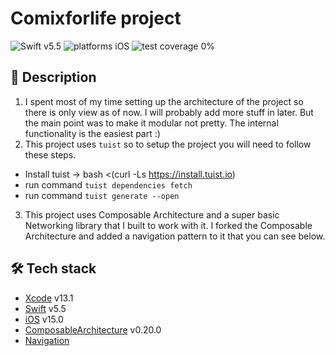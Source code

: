 # Comixforlife project

![Swift v5.5](https://img.shields.io/badge/swift-v5.3-orange.svg)
![platforms iOS](https://img.shields.io/badge/platforms-iOS-blue.svg)
![test coverage 0%](https://img.shields.io/badge/test%20coverage-0%25-success.svg)

## 📝 Description

1. I spent most of my time setting up the architecture of the project so there is only view as of now. I will probably add more stuff in later. But the main point was to make it modular not pretty. The internal functionality is the easiest part :)
2. This project uses `tuist` so to setup the project you will need to follow these steps.

  - Install tuist -> bash <(curl -Ls https://install.tuist.io)
  - run command `tuist dependencies fetch`
  - run command `tuist generate --open`

3. This project uses Composable Architecture and a super basic Networking library that I built to work with it. I forked the Composable Architecture and added a navigation pattern to it that you can see below. 

## 🛠 Tech stack

- [Xcode](https://developer.apple.com/xcode/) v13.1
- [Swift](https://swift.org/) v5.5
- [iOS](https://www.apple.com/pl/ios/) v15.0
- [ComposableArchitecture](https://github.com/pointfreeco/swift-composable-architecture) v0.20.0
- [Navigation](https://github.com/darrarski/tca-swiftui-navigation-demo)
